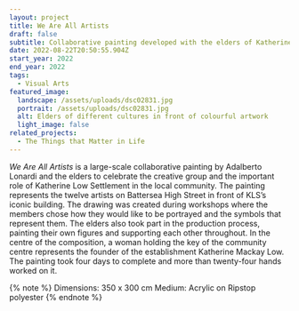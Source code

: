 ```yaml
---
layout: project
title: We Are All Artists
draft: false
subtitle: Collaborative painting developed with the elders of Katherine Low Settlement
date: 2022-08-22T20:50:55.904Z
start_year: 2022
end_year: 2022
tags:
  - Visual Arts
featured_image:
  landscape: /assets/uploads/dsc02831.jpg
  portrait: /assets/uploads/dsc02831.jpg
  alt: Elders of different cultures in front of colourful artwork
  light_image: false
related_projects:
  - The Things that Matter in Life
---
```

*We Are All Artists* is a large-scale collaborative painting by Adalberto Lonardi and the elders to celebrate the creative group and the important role of Katherine Low Settlement in the local community. The painting represents the twelve artists on Battersea High Street in front of KLS’s iconic building. The drawing was created during workshops where the members chose how they would like to be portrayed and the symbols that represent them. The elders also took part in the production process, painting their own figures and supporting each other throughout. In the centre of the composition, a woman holding the key of the community centre represents the founder of the establishment Katherine Mackay Low. The painting took four days to complete and more than twenty-four hands worked on it.

{% note %}
Dimensions: 350 x 300 cm
Medium: Acrylic on Ripstop polyester
{% endnote %}